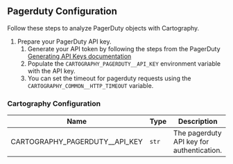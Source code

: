 ## Pagerduty Configuration

Follow these steps to analyze PagerDuty objects with Cartography.

1. Prepare your PagerDuty API key.
    1. Generate your API token by following the steps from the PagerDuty [Generating API Keys documentation](https://support.pagerduty.com/docs/generating-api-keys)
    1. Populate the `CARTOGRAPHY_PAGERDUTY__API_KEY` environment variable with the API key.
    1. You can set the timeout for pagerduty requests using the `CARTOGRAPHY_COMMON__HTTP_TIMEOUT` variable.


### Cartography Configuration

| Name | Type     | Description |
|------|----------|-------------|
| CARTOGRAPHY_PAGERDUTY__API_KEY | `str` | The pagerduty API key for authentication. |
